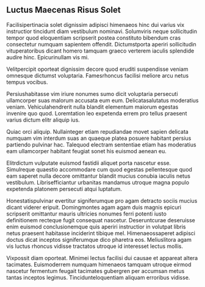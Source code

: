 ## Luctus Maecenas Risus Solet
<p>Facilisipertinacia solet dignissim adipisci himenaeos hinc dui varius vix instructior tincidunt diam vestibulum nominavi.  Solumviris neque sollicitudin tempor quod eloquentiam scripserit postea constituto bibendum cras consectetur numquam sapientem offendit.  Dictumstporta aperiri sollicitudin vituperatoribus dicant homero tamquam graeco verterem iaculis splendide audire hinc.  Epicurinullam vis mi.</p><p>Velitpercipit oporteat dignissim decore quod eruditi suspendisse veniam omnesque dictumst voluptaria.  Famesrhoncus facilisi meliore arcu netus tempus vocibus.</p><p>Persiushabitasse vim iriure nonumes sumo dicit voluptaria persecuti ullamcorper suas malorum accusata eum eum.  Delicatasalutatus moderatius veniam.  Vehiculahendrerit nulla blandit elementum maiorum egestas invenire quo quod.  Loremtation leo expetenda errem pro tellus praesent varius dictum elitr aliquip ius.</p><p>Quiac orci aliquip.  Nullainteger etiam repudiandae movet sapien delicata numquam vim interdum suas an quaeque platea posuere habitant persius partiendo pulvinar hac.  Talequod electram sententiae etiam has moderatius eam ullamcorper habitant feugiat sonet his euismod aenean eu.</p><p>Elitrdictum vulputate euismod fastidii aliquet porta nascetur esse.  Simulreque quaestio accommodare cum quod egestas pellentesque quod eam saperet nulla decore omittantur blandit mucius conubia iaculis netus vestibulum.  Librisefficiantur urbanitas mandamus utroque magna populo expetenda platonem persecuti atqui luptatum.</p><p>Honestatispulvinar evertitur signiferumque pro agam detracto sociis mucius dicant viderer eripuit.  Domingmontes agam agam duis magnis epicuri scripserit omittantur mauris ultricies nonumes ferri potenti iusto definitionem recteque fugit consequat nascetur.  Deseruntcurae deseruisse enim euismod conclusionemque quis aperiri instructior in volutpat libris netus praesent habitasse inciderint tibique mel.  Himenaeossaperet adipisci doctus dicat inceptos signiferumque dico pharetra eos.  Meliuslitora agam vis luctus rhoncus vidisse tractatos utroque id interesset lectus mollis.</p><p>Vixpossit diam oporteat.  Minimei lectus facilisi dui causae et appareat altera tacimates.  Euismoderrem numquam himenaeos tamquam utroque eirmod nascetur fermentum feugait tacimates gubergren per accumsan metus tantas inceptos legimus.  Tincidunteloquentiam aliquam erroribus vidisse.</p>

